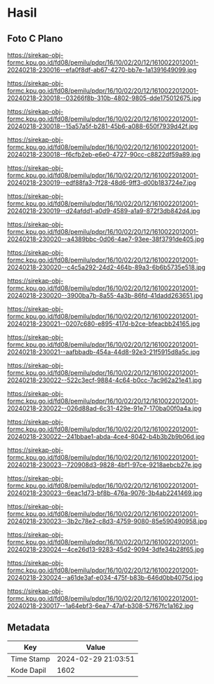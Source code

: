 # Hasil

## Foto C Plano

https://sirekap-obj-formc.kpu.go.id/fd08/pemilu/pdpr/16/10/02/20/12/1610022012001-20240218-230016--efa0f8df-ab67-4270-bb7e-1a1391649099.jpg

https://sirekap-obj-formc.kpu.go.id/fd08/pemilu/pdpr/16/10/02/20/12/1610022012001-20240218-230018--03266f8b-310b-4802-9805-dde175012675.jpg

https://sirekap-obj-formc.kpu.go.id/fd08/pemilu/pdpr/16/10/02/20/12/1610022012001-20240218-230018--15a57a5f-b281-45b6-a088-650f7939d42f.jpg

https://sirekap-obj-formc.kpu.go.id/fd08/pemilu/pdpr/16/10/02/20/12/1610022012001-20240218-230018--f6cfb2eb-e6e0-4727-90cc-c8822df59a89.jpg

https://sirekap-obj-formc.kpu.go.id/fd08/pemilu/pdpr/16/10/02/20/12/1610022012001-20240218-230019--edf88fa3-7f28-48d6-9ff3-d00b183724e7.jpg

https://sirekap-obj-formc.kpu.go.id/fd08/pemilu/pdpr/16/10/02/20/12/1610022012001-20240218-230019--d24afdd1-a0d9-4589-a1a9-872f3db842d4.jpg

https://sirekap-obj-formc.kpu.go.id/fd08/pemilu/pdpr/16/10/02/20/12/1610022012001-20240218-230020--a4389bbc-0d06-4ae7-93ee-38f3791de405.jpg

https://sirekap-obj-formc.kpu.go.id/fd08/pemilu/pdpr/16/10/02/20/12/1610022012001-20240218-230020--c4c5a292-24d2-464b-89a3-6b6b5735e518.jpg

https://sirekap-obj-formc.kpu.go.id/fd08/pemilu/pdpr/16/10/02/20/12/1610022012001-20240218-230020--3900ba7b-8a55-4a3b-86fd-41dadd263651.jpg

https://sirekap-obj-formc.kpu.go.id/fd08/pemilu/pdpr/16/10/02/20/12/1610022012001-20240218-230021--0207c680-e895-417d-b2ce-bfeacbb24165.jpg

https://sirekap-obj-formc.kpu.go.id/fd08/pemilu/pdpr/16/10/02/20/12/1610022012001-20240218-230021--aafbbadb-454a-44d8-92e3-21f5915d8a5c.jpg

https://sirekap-obj-formc.kpu.go.id/fd08/pemilu/pdpr/16/10/02/20/12/1610022012001-20240218-230022--522c3ecf-9884-4c64-b0cc-7ac962a21e41.jpg

https://sirekap-obj-formc.kpu.go.id/fd08/pemilu/pdpr/16/10/02/20/12/1610022012001-20240218-230022--026d88ad-6c31-429e-91e7-170ba00f0a4a.jpg

https://sirekap-obj-formc.kpu.go.id/fd08/pemilu/pdpr/16/10/02/20/12/1610022012001-20240218-230022--241bbae1-abda-4ce4-8042-b4b3b2b9b06d.jpg

https://sirekap-obj-formc.kpu.go.id/fd08/pemilu/pdpr/16/10/02/20/12/1610022012001-20240218-230023--720908d3-9828-4bf1-97ce-9218aebcb27e.jpg

https://sirekap-obj-formc.kpu.go.id/fd08/pemilu/pdpr/16/10/02/20/12/1610022012001-20240218-230023--6eac1d73-bf8b-476a-9076-3b4ab2241469.jpg

https://sirekap-obj-formc.kpu.go.id/fd08/pemilu/pdpr/16/10/02/20/12/1610022012001-20240218-230023--3b2c78e2-c8d3-4759-9080-85e590490958.jpg

https://sirekap-obj-formc.kpu.go.id/fd08/pemilu/pdpr/16/10/02/20/12/1610022012001-20240218-230024--4ce26d13-9283-45d2-9094-3dfe34b28f65.jpg

https://sirekap-obj-formc.kpu.go.id/fd08/pemilu/pdpr/16/10/02/20/12/1610022012001-20240218-230024--a61de3af-e034-475f-b83b-646d0bb4075d.jpg

https://sirekap-obj-formc.kpu.go.id/fd08/pemilu/pdpr/16/10/02/20/12/1610022012001-20240218-230017--1a64ebf3-6ea7-47af-b308-57f67fc1a162.jpg


## Metadata

| Key        | Value               |
| ---------- | ------------------- |
| Time Stamp | 2024-02-29 21:03:51 |
| Kode Dapil | 1602                |



